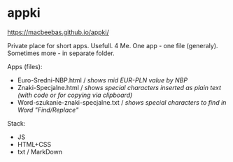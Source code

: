 # appki

<https://macbeebas.github.io/appki/>

Private place for short apps. Usefull. 4 Me.
One app - one file (generaly). Sometimes more - in separate folder.

Apps (files):

- Euro-Sredni-NBP.html / _shows mid EUR-PLN value by NBP_
- Znaki-Specjalne.html / _shows special characters inserted as plain text (with code or for copying via clipboard)_
- Word-szukanie-znaki-specjalne.txt / _shows special characters to find in Word "Find/Replace"_

Stack:

- JS
- HTML+CSS
- txt / MarkDown
